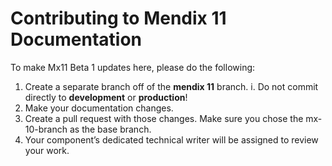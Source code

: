 # Contributing to Mendix 11 Documentation

To make Mx11 Beta 1 updates here, please do the following:
1. Create a separate branch off of the **mendix 11** branch.
    i. Do not commit directly to **development** or **production**!
2. Make your documentation changes.
3. Create a pull request with those changes. Make sure you chose the mx-10-branch as the base branch.
4. Your component’s dedicated technical writer will be assigned to review your work.
